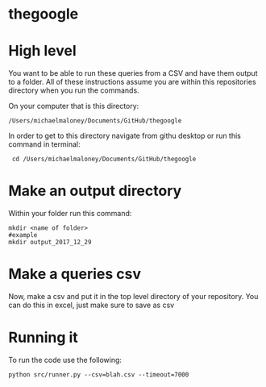 # thegoogle

# High level
  
  You want to be able to run these queries from a CSV and have them output to a folder.  All of these instructions assume you are
  within this repositories directory when you run the commands.  

  On your computer that is this directory:
  
    /Users/michaelmaloney/Documents/GitHub/thegoogle
  
  In order to get to this directory navigate from githu desktop or run this command in terminal:
    
     cd /Users/michaelmaloney/Documents/GitHub/thegoogle

  
# Make an output directory
   
  Within your folder run this command:
  
    mkdir <name of folder>
    #example
    mkdir output_2017_12_29

# Make a queries csv
  
  Now, make a csv and put it in the top level directory of your repository.  You can do this in excel, just make sure to save as csv
  

# Running it 
	
  To run the code use the following:

    python src/runner.py --csv=blah.csv --timeout=7000
